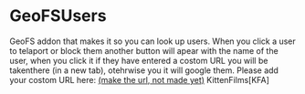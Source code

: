 # GeoFSUsers
GeoFS addon that makes it so you can look up users.
When you click a user to telaport or block them another button will apear with the name of the user, 
when you click it if they have entered a costom URL you will be takenthere (in a new tab), otehrwise you it will google them.
Please add your costom URL here: <a href="#">(make the url, not made yet)</a>
KittenFilms[KFA]
